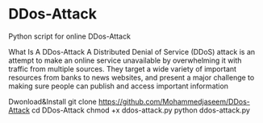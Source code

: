 # DDos-Attack
 Python script for online DDos-Attack
 
What Is A DDos-Attack
A Distributed Denial of Service (DDoS) attack is an attempt to make an online service unavailable
by overwhelming it with traffic from multiple sources. They target a wide variety of important resources from banks to news websites, and present a major challenge to making sure people can publish and access important information

Dwonload&Install
git clone https://github.com/Mohammedjaseem/DDos-Attack
cd DDos-Attack
chmod +x ddos-attack.py
python ddos-attack.py
